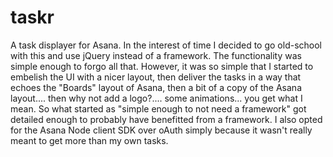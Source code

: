 # taskr
A task displayer for Asana.
In the interest of time I decided to go old-school with this and use jQuery instead of a framework. The functionality was
simple enough to forgo all that. However, it was so simple that I started to embelish the UI with a nicer layout, then 
deliver the tasks in a way that echoes the "Boards" layout of Asana, then a bit of a copy of the Asana layout....
then why not add a logo?.... 
some animations...
you get what I mean. 
So what started as "simple enough to not need a framework" got detailed enough to probably have benefitted from a framework.
I also opted for the Asana Node client SDK over oAuth simply because it wasn't really meant to get more than my own tasks.
